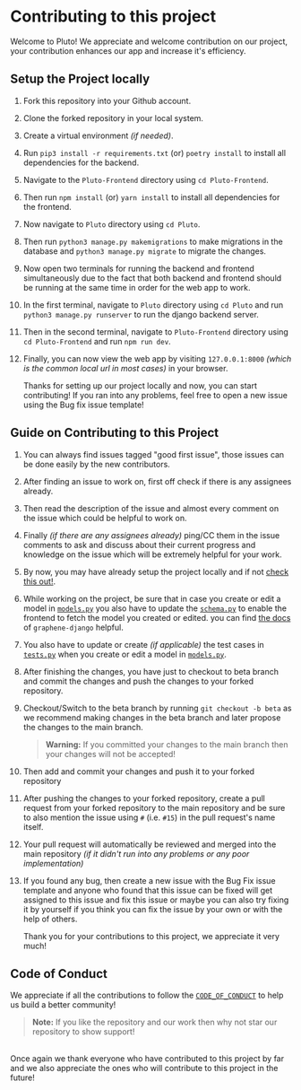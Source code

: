# Contributing to this project

Welcome to Pluto! We appreciate and welcome contribution on our project, your contribution enhances our app and increase it's efficiency.

## Setup the Project locally

1. Fork this repository into your Github account.
2. Clone the forked repository in your local system.
3. Create a virtual environment *(if needed)*.
4. Run `pip3 install -r requirements.txt` (or) `poetry install` to install all dependencies for the backend.
5. Navigate to the `Pluto-Frontend` directory using `cd Pluto-Frontend`.
6. Then run `npm install` (or) `yarn install` to install all dependencies for the frontend.
7. Now navigate to `Pluto` directory using `cd Pluto`.
8. Then run `python3 manage.py makemigrations` to make migrations in the database and `python3 manage.py migrate` to migrate the changes.
9. Now open two terminals for running the backend and frontend simultaneously due to the fact that both backend and frontend should be running at the same time in order for the web app to work.
10. In the first terminal, navigate to `Pluto` directory using `cd Pluto` and run `python3 manage.py runserver` to run the django backend server.
11. Then in the second terminal, navigate to `Pluto-Frontend` directory using `cd Pluto-Frontend` and run `npm run dev`.
13. Finally, you can now view the web app by visiting `127.0.0.1:8000` *(which is the common local url in most cases)* in your browser.

    Thanks for setting up our project locally and now, you can start contributing! If you ran into any problems, feel free to open a new issue using the Bug fix issue template!

## Guide on Contributing to this Project

1. You can always find issues tagged "good first issue", those issues can be done easily by the new contributors.
2. After finding an issue to work on, first off check if there is any assignees already.
3. Then read the description of the issue and almost every comment on the issue which could  be helpful to work on.
4. Finally *(if there are any assignees already)* ping/CC them in the issue comments to ask and discuss about their current progress and knowledge on the issue which will be extremely helpful for your work.
5. By now, you may have already setup the project locally and if not [check this out!](#setup-the-project-locally).
6. While working on the project, be sure that in case you create or edit a model in [`models.py`](./Pluto/Pluto_Backend/models.py) you also have to update the [`schema.py`](./Pluto/Pluto_Backend/schema.py) to enable the frontend to fetch the model you created or edited. you can find [the docs](https://docs.graphene-python.org/projects/django/en/latest/schema/) of `graphene-django` helpful. 
7. You also have to update or create *(if applicable)* the test cases in [`tests.py`](./Pluto/Pluto_Backend/tests.py) when you create or edit a model in [`models.py`](./Pluto/Pluto_Backend/models.py).
8. After finishing the changes, you have just to checkout to beta branch and commit the changes and push the changes to your forked repository.
9. Checkout/Switch to the beta branch by running `git checkout -b beta` as we recommend making changes in the beta branch and later propose the changes to the main branch. 

    > **Warning:** If you committed your changes to the main branch then your changes will not be accepted!

10. Then add and commit your changes and push it to your forked repository
11. After pushing the changes to your forked repository, create a pull request from your forked repository to the main repository and be sure to also mention the issue using `#` (i.e. `#15`) in the pull request's name itself. 
12. Your pull request will automatically be reviewed and merged into the main repository *(if it didn't run into any problems or any poor implementation)*
13. If you found any bug, then create a new issue with the Bug Fix issue template and anyone who found that this issue can be fixed will get assigned to this issue and fix this issue or maybe you can also try fixing it by yourself if you think you can fix the issue by your own or with the help of others. 

    Thank you for your contributions to this project, we appreciate it very much!

## Code of Conduct 
We appreciate if all the contributions to follow the [`CODE_OF_CONDUCT`](./CODE_OF_CONDUCT.md) to help us build a better community!

> **Note:** If you like the repository and our work then why not star our repository to show support!

<br>
Once again we thank everyone who have contributed to this project by far and we also appreciate the ones who will contribute to this project in the future!
